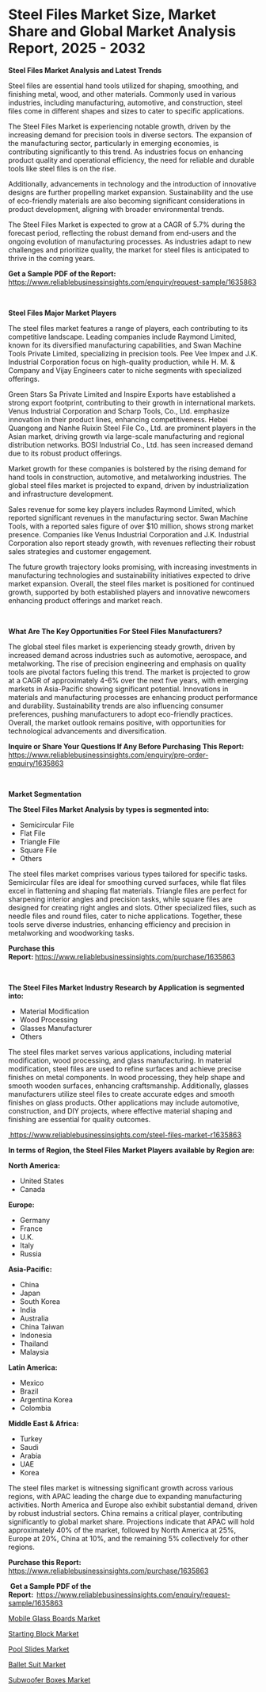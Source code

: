 <p><h1>Steel Files Market Size, Market Share and Global Market Analysis Report, 2025 - 2032</h1></p><p><strong>Steel Files Market Analysis and Latest Trends</strong></p>
<p><p>Steel files are essential hand tools utilized for shaping, smoothing, and finishing metal, wood, and other materials. Commonly used in various industries, including manufacturing, automotive, and construction, steel files come in different shapes and sizes to cater to specific applications. </p><p>The Steel Files Market is experiencing notable growth, driven by the increasing demand for precision tools in diverse sectors. The expansion of the manufacturing sector, particularly in emerging economies, is contributing significantly to this trend. As industries focus on enhancing product quality and operational efficiency, the need for reliable and durable tools like steel files is on the rise. </p><p>Additionally, advancements in technology and the introduction of innovative designs are further propelling market expansion. Sustainability and the use of eco-friendly materials are also becoming significant considerations in product development, aligning with broader environmental trends. </p><p>The Steel Files Market is expected to grow at a CAGR of 5.7% during the forecast period, reflecting the robust demand from end-users and the ongoing evolution of manufacturing processes. As industries adapt to new challenges and prioritize quality, the market for steel files is anticipated to thrive in the coming years.</p></p>
<p><strong>Get a Sample PDF of the Report:&nbsp;</strong> <a href="https://www.reliablebusinessinsights.com/enquiry/request-sample/1635863?utm_campaign=100&utm_medium=2&utm_source=Github&utm_content=ia&utm_term=06022025&utm_id=steel-files">https://www.reliablebusinessinsights.com/enquiry/request-sample/1635863</a></p>
<p>&nbsp;</p>
<p><strong>Steel Files Major Market Players</strong></p>
<p><p>The steel files market features a range of players, each contributing to its competitive landscape. Leading companies include Raymond Limited, known for its diversified manufacturing capabilities, and Swan Machine Tools Private Limited, specializing in precision tools. Pee Vee Impex and J.K. Industrial Corporation focus on high-quality production, while H. M. & Company and Vijay Engineers cater to niche segments with specialized offerings.</p><p>Green Stars Sa Private Limited and Inspire Exports have established a strong export footprint, contributing to their growth in international markets. Venus Industrial Corporation and Scharp Tools, Co., Ltd. emphasize innovation in their product lines, enhancing competitiveness. Hebei Quangong and Nanhe Ruixin Steel File Co., Ltd. are prominent players in the Asian market, driving growth via large-scale manufacturing and regional distribution networks. BOSI Industrial Co., Ltd. has seen increased demand due to its robust product offerings.</p><p>Market growth for these companies is bolstered by the rising demand for hand tools in construction, automotive, and metalworking industries. The global steel files market is projected to expand, driven by industrialization and infrastructure development.</p><p>Sales revenue for some key players includes Raymond Limited, which reported significant revenues in the manufacturing sector. Swan Machine Tools, with a reported sales figure of over $10 million, shows strong market presence. Companies like Venus Industrial Corporation and J.K. Industrial Corporation also report steady growth, with revenues reflecting their robust sales strategies and customer engagement.</p><p>The future growth trajectory looks promising, with increasing investments in manufacturing technologies and sustainability initiatives expected to drive market expansion. Overall, the steel files market is positioned for continued growth, supported by both established players and innovative newcomers enhancing product offerings and market reach.</p></p>
<p>&nbsp;</p>
<p><strong>What Are The Key Opportunities For Steel Files Manufacturers?</strong></p>
<p><p>The global steel files market is experiencing steady growth, driven by increased demand across industries such as automotive, aerospace, and metalworking. The rise of precision engineering and emphasis on quality tools are pivotal factors fueling this trend. The market is projected to grow at a CAGR of approximately 4-6% over the next five years, with emerging markets in Asia-Pacific showing significant potential. Innovations in materials and manufacturing processes are enhancing product performance and durability. Sustainability trends are also influencing consumer preferences, pushing manufacturers to adopt eco-friendly practices. Overall, the market outlook remains positive, with opportunities for technological advancements and diversification.</p></p>
<p><strong>Inquire or Share Your Questions If Any Before Purchasing This Report:</strong> <a href="https://www.reliablebusinessinsights.com/enquiry/pre-order-enquiry/1635863?utm_campaign=100&utm_medium=2&utm_source=Github&utm_content=ia&utm_term=06022025&utm_id=steel-files">https://www.reliablebusinessinsights.com/enquiry/pre-order-enquiry/1635863</a></p>
<p>&nbsp;</p>
<p><strong>Market Segmentation</strong></p>
<p><strong>The Steel Files Market Analysis by types is segmented into:</strong></p>
<p><ul><li>Semicircular File</li><li>Flat File</li><li>Triangle File</li><li>Square File</li><li>Others</li></ul></p>
<p><p>The steel files market comprises various types tailored for specific tasks. Semicircular files are ideal for smoothing curved surfaces, while flat files excel in flattening and shaping flat materials. Triangle files are perfect for sharpening interior angles and precision tasks, while square files are designed for creating right angles and slots. Other specialized files, such as needle files and round files, cater to niche applications. Together, these tools serve diverse industries, enhancing efficiency and precision in metalworking and woodworking tasks.</p></p>
<p><strong>Purchase this Report:&nbsp;</strong><a href="https://www.reliablebusinessinsights.com/purchase/1635863?utm_campaign=100&utm_medium=2&utm_source=Github&utm_content=ia&utm_term=06022025&utm_id=steel-files">https://www.reliablebusinessinsights.com/purchase/1635863</a></p>
<p>&nbsp;</p>
<p><strong>The Steel Files Market Industry Research by Application is segmented into:</strong></p>
<p><ul><li>Material Modification</li><li>Wood Processing</li><li>Glasses Manufacturer</li><li>Others</li></ul></p>
<p><p>The steel files market serves various applications, including material modification, wood processing, and glass manufacturing. In material modification, steel files are used to refine surfaces and achieve precise finishes on metal components. In wood processing, they help shape and smooth wooden surfaces, enhancing craftsmanship. Additionally, glasses manufacturers utilize steel files to create accurate edges and smooth finishes on glass products. Other applications may include automotive, construction, and DIY projects, where effective material shaping and finishing are essential for quality outcomes.</p></p>
<p><a href="https://www.reliablebusinessinsights.com/steel-files-market-r1635863?utm_campaign=100&utm_medium=2&utm_source=Github&utm_content=ia&utm_term=06022025&utm_id=steel-files">&nbsp;https://www.reliablebusinessinsights.com/steel-files-market-r1635863</a></p>
<p><strong>In terms of Region, the Steel Files Market Players available by Region are:</strong></p>
<p>
    <p> <strong> North America: </strong>
        <ul>
            <li>United States</li>
            <li>Canada</li>
        </ul>
        </p> 
    <p> <strong> Europe: </strong>
        <ul>
            <li>Germany</li>
            <li>France</li>
            <li>U.K.</li>
            <li>Italy</li>
            <li>Russia</li>
        </ul>
        </p> 
    <p> <strong> Asia-Pacific: </strong>
        <ul>
            <li>China</li>
            <li>Japan</li>
            <li>South Korea</li>
            <li>India</li>
            <li>Australia</li>
            <li>China Taiwan</li>
            <li>Indonesia</li>
            <li>Thailand</li>
            <li>Malaysia</li>
        </ul>
        </p> 
    <p> <strong> Latin America: </strong>
        <ul>
            <li>Mexico</li>
            <li>Brazil</li>
            <li>Argentina Korea</li>
            <li>Colombia</li>
        </ul>
        </p> 
    <p> <strong> Middle East & Africa: </strong>
        <ul>
            <li>Turkey</li>
            <li>Saudi</li>
            <li>Arabia</li>
            <li>UAE</li>
            <li>Korea</li>
        </ul>
    </p>
    </p>
<p><p>The steel files market is witnessing significant growth across various regions, with APAC leading the charge due to expanding manufacturing activities. North America and Europe also exhibit substantial demand, driven by robust industrial sectors. China remains a critical player, contributing significantly to global market share. Projections indicate that APAC will hold approximately 40% of the market, followed by North America at 25%, Europe at 20%, China at 10%, and the remaining 5% collectively for other regions.</p></p>
<p><strong>Purchase this Report: </strong><a href="https://www.reliablebusinessinsights.com/purchase/1635863?utm_campaign=100&utm_medium=2&utm_source=Github&utm_content=ia&utm_term=06022025&utm_id=steel-files">https://www.reliablebusinessinsights.com/purchase/1635863</a></p>
<p>&nbsp;<strong>Get a Sample PDF of the Report:&nbsp;&nbsp;</strong><a href="https://www.reliablebusinessinsights.com/enquiry/request-sample/1635863?utm_campaign=100&utm_medium=2&utm_source=Github&utm_content=ia&utm_term=06022025&utm_id=steel-files">https://www.reliablebusinessinsights.com/enquiry/request-sample/1635863</a></p>
<p><strong></strong></p>
<p><p><a href="https://github.com/giblydirani3/Market-Research-Report-List-1/blob/main/mobile-glass-boards-market.md?utm_campaign=100&utm_medium=2&utm_source=Github&utm_content=ia&utm_term=06022025&utm_id=steel-files">Mobile Glass Boards Market</a></p><p><a href="https://github.com/saoutiguarro/Market-Research-Report-List-1/blob/main/starting-block-market.md?utm_campaign=100&utm_medium=2&utm_source=Github&utm_content=ia&utm_term=06022025&utm_id=steel-files">Starting Block Market</a></p><p><a href="https://github.com/voigttyagi/Market-Research-Report-List-1/blob/main/pool-slides-market.md?utm_campaign=100&utm_medium=2&utm_source=Github&utm_content=ia&utm_term=06022025&utm_id=steel-files">Pool Slides Market</a></p><p><a href="https://github.com/jenithschijf/Market-Research-Report-List-1/blob/main/ballet-suit-market.md?utm_campaign=100&utm_medium=2&utm_source=Github&utm_content=ia&utm_term=06022025&utm_id=steel-files">Ballet Suit Market</a></p><p><a href="https://github.com/saroarmaicky/Market-Research-Report-List-1/blob/main/subwoofer-boxes-market.md?utm_campaign=100&utm_medium=2&utm_source=Github&utm_content=ia&utm_term=06022025&utm_id=steel-files">Subwoofer Boxes Market</a></p></p>